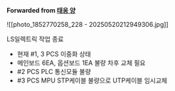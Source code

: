 **Forwarded from [태웅 양](https://t.me/no_username_5898610206)**

![[photo_1852770258_228 - 20250520212949306.jpg]]

LS일렉트릭 작업 종료
- 현재 #1, 3 PCS 이중화 상태 
- 메인보드 6EA, 옵션보드 1EA 불량 차후 교체 필요
- #2 PCS PLC 통신모듈 불량
- #3 PCS MPU STP케이블 불량으로 UTP케이블 임시교체